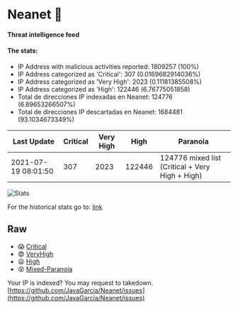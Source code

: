 # Neanet :hocho:
#### Threat intelligence feed
#### The stats:

- IP Address with malicious activities reported: 1809257 (100%)
- IP Address categorized as 'Critical':  307 (0.0169682914036%)
- IP Address categorized as 'Very High':  2023 (0.11181385508%)
- IP Address categorized as 'High':  122446 (6.76775051858)
- Total de direcciones IP indexadas en Neanet:  124776 (6.89653266507%)
- Total de direcciones IP descartadas en Neanet:  1684481 (93.1034673349%)

| Last Update | Critical | Very High | High | Paranoia |
| --- | --- | --- | --- | --- |
| 2021-07-19 08:01:50 | 307 | 2023 | 122446 | 124776 mixed list (Critical + Very High + High)|

![Stats](https://docs.google.com/spreadsheets/d/e/2PACX-1vSnaNMIXVabIpDJjufMlzH7poXnshF3mgd8Is1g9ytUEzVsP5my4Trn8f-xkoLLQ38xpL3HtmUexLo6/pubchart?oid=501124687&format=image)

For the historical stats go to: [link](/stats.csv)
## Raw
- :scream: [Critical](https://raw.githubusercontent.com/JavaGarcia/Neanet/master/blacklists/neanet_critical.txt)
- :fearful: [VeryHigh](https://raw.githubusercontent.com/JavaGarcia/Neanet/master/blacklists/neanet_veryHigh.txtt)
- :frowning: [High](https://raw.githubusercontent.com/JavaGarcia/Neanet/master/blacklists/neanet_high.txt)
- :dizzy_face: [Mixed-Paranoia](https://raw.githubusercontent.com/JavaGarcia/Neanet/master/blacklists/neanet_all.txt)


Your IP is indexed? You may request to takedown. [https://github.com/JavaGarcia/Neanet/issues](https://github.com/JavaGarcia/Neanet/issues)















































































































































































































































































































































































































































































































































































































































































































































































































































































































































































































































































































































































































































































































































































































































































































































































































































































































































































































































































































































































































































































































































































































































































































































































































































































































































































































































































































































































































































































































































































































































































































































































































































































































































































































































































































































































































































































































































































































































































































































































































































































































































































































































































































































































































































































































































































































































































































































































































































































































































































































































































































































































































































































































































































































































































































































































































































































































































































































































































































































































































































































































































































































































































































































































































































































































































































































































































































































































































































































































































































































































































































































































































































































































































































































































































































































































































































































































































































































































































